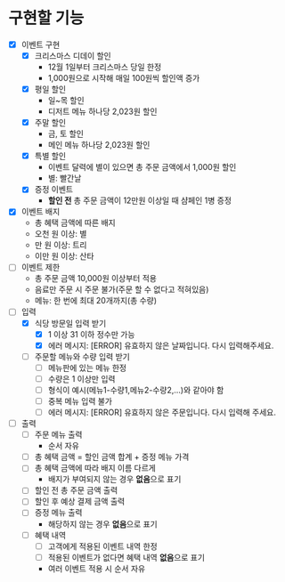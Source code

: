 # 구현할 기능
- [X] 이벤트 구현
    - [X] 크리스마스 디데이 할인
        - 12월 1일부터 크리스마스 당일 한정
        - 1,000원으로 시작해 매일 100원씩 할인액 증가
    - [X] 평일 할인
        - 일~목 할인
        - 디저트 메뉴 하나당 2,023원 할인
    - [X] 주말 할인
        - 금, 토 할인
        - 메인 메뉴 하나당 2,023원 할인
    - [X] 특별 할인
        - 이벤트 달력에 별이 있으면 총 주문 금액에서 1,000원 할인
        - 별: 빨간날
    - [X] 증정 이벤트
        - **할인 전** 총 주문 금액이 12만원 이상일 때 샴페인 1병 증정
- [X] 이벤트 배지
    - 총 혜택 금액에 따른 배지
    - 오천 원 이상: 별
    - 만 원 이상: 트리
    - 이만 원 이상: 산타
- [ ] 이벤트 제한
    - 총 주문 금액 10,000원 이상부터 적용
    - 음료만 주문 시 주문 불가(주문 할 수 없다고 적혀있음)
    - 메뉴: 한 번에 최대 20개까지(총 수량)
- [ ] 입력
    - [X] 식당 방문일 입력 받기
        - [X] 1 이상 31 이하 정수만 가능
        - [X] 에러 메시지: [ERROR] 유효하지 않은 날짜입니다. 다시 입력해주세요.
    - [ ] 주문할 메뉴와 수량 입력 받기
        - [ ] 메뉴판에 있는 메뉴 한정
        - [ ] 수량은 1 이상만 입력
        - [ ] 형식이 예시(메뉴1-수량1,메뉴2-수량2,...)와 같아야 함
        - [ ] 중복 메뉴 입력 불가
        - [ ] 에러 메시지: [ERROR] 유효하지 않은 주문입니다. 다시 입력해 주세요.
- [ ] 출력
    - [ ] 주문 메뉴 출력
        - 순서 자유
    - [ ] 총 혜택 금액 = 할인 금액 합계 + 증정 메뉴 가격
    - [ ] 총 혜택 금액에 따라 배지 이름 다르게
        - 배지가 부여되지 않는 경우 **없음**으로 표기
    - [ ] 할인 전 총 주문 금액 출력
    - [ ] 할인 후 예상 결제 금액 출력
    - [ ] 증정 메뉴 출력
        - 해당하지 않는 경우 **없음**으로 표기
    - [ ] 혜택 내역
        - [ ] 고객에게 적용된 이벤트 내역 한정
        - [ ] 적용된 이벤트가 없다면 혜택 내역 **없음**으로 표기
        - 여러 이벤트 적용 시 순서 자유